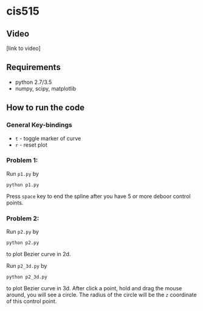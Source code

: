 # cis515

## Video

[link to video]

## Requirements

* python 2.7/3.5
* numpy, scipy, matplotlib

## How to run the code
### General Key-bindings

* `t` - toggle marker of curve
* `r` - reset plot

### Problem 1:

Run `p1.py` by
```
python p1.py
```

Press `space` key to end the spline after you have 5 or more deboor control points.

### Problem 2:

Run `p2.py` by
```
python p2.py
```
to plot Bezier curve in 2d.

Run `p2_3d.py` by
```
python p2_3d.py
```
to plot Bezier curve in 3d. After click a point, hold and drag the mouse around, you will see a circle. The radius of the circle will be the `z` coordinate of this control point.
